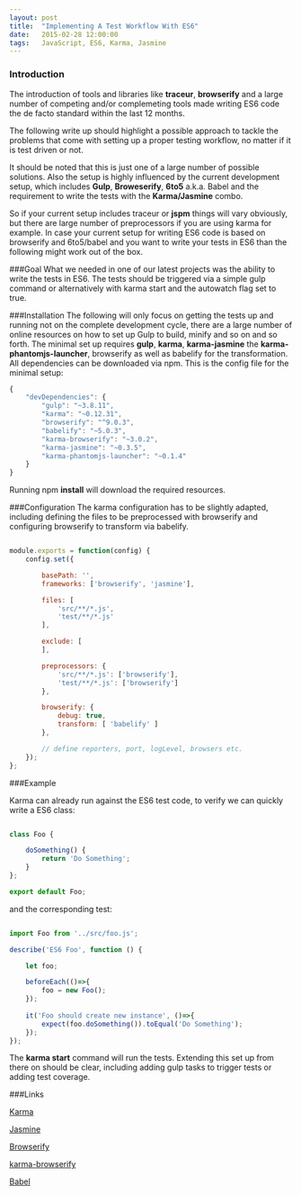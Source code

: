```yaml
---
layout: post
title:  "Implementing A Test Workflow With ES6"
date:   2015-02-28 12:00:00
tags:   JavaScript, ES6, Karma, Jasmine
---
```


### Introduction

The introduction of tools and libraries like **traceur**, **browserify** and a large number of competing and/or complemeting tools made writing ES6 code the de facto standard within the last 12 months.

The following write up should highlight a possible approach to tackle the problems that come with setting up a proper testing workflow, no matter if it is test driven or not.

It should be noted that this is just one of a large number of possible solutions. Also the setup is highly influenced by the current development setup, which includes **Gulp**, **Broweserify**, **6to5** a.k.a. Babel and the requirement to write the tests with the **Karma/Jasmine** combo.

So if your current setup includes traceur or **jspm** things will vary obviously, but there are large number of preprocessors if you are using karma for example. 
In case your current setup for writing ES6 code is based on browserify and 6to5/babel and you want to write your tests in ES6 than the following might work out of the box.

###Goal
What we needed in one of our latest projects was the ability to write the tests in ES6. The tests should be triggered via a simple gulp command or alternatively with karma start and the autowatch flag set to true.


###Installation
The following will only focus on getting the tests up and running not on the complete development cycle, there are a large number of online resources on how to set up Gulp to build, minify and so on and so forth.
    The minimal set up requires **gulp**, **karma**, **karma-jasmine** the **karma-phantomjs-launcher**, browserify as well as babelify for the transformation. All dependencies can be downloaded via npm.
    This is the config file for the minimal setup:

```javascript
{
    "devDependencies": {
        "gulp": "~3.8.11",
        "karma": "~0.12.31",
        "browserify": "^9.0.3",
        "babelify": "~5.0.3",
        "karma-browserify": "~3.0.2",
        "karma-jasmine": "~0.3.5",
        "karma-phantomjs-launcher": "~0.1.4"
    }
}
```

Running npm **install** will download the required resources.

###Configuration
The karma configuration has to be slightly adapted, including defining the files to be preprocessed with browserify and configuring browserify to transform via babelify.

```javascript

module.exports = function(config) {
    config.set({

        basePath: '',
        frameworks: ['browserify', 'jasmine'],

        files: [
            'src/**/*.js',
            'test/**/*.js'
        ],

        exclude: [
        ],

        preprocessors: {
            'src/**/*.js': ['browserify'],
            'test/**/*.js': ['browserify']
        },

        browserify: {
            debug: true,
            transform: [ 'babelify' ]
        },

        // define reporters, port, logLevel, browsers etc.
    });
};
```


###Example

Karma can already run against the ES6 test code, to verify we can quickly write a ES6 class:

```javascript

class Foo {

    doSomething() {
        return 'Do Something';
    }
};

export default Foo;
```

and the corresponding test:

```javascript

import Foo from '../src/foo.js';

describe('ES6 Foo', function () {

    let foo;

    beforeEach(()=>{
        foo = new Foo();
    });
    
    it('Foo should create new instance', ()=>{
        expect(foo.doSomething()).toEqual('Do Something');
    });
});
```

The **karma start** command will run the tests. 
Extending this set up from there on should be clear, including adding gulp tasks to trigger tests or adding test coverage.

###Links

[Karma](http://karma-runner.github.io/0.12/index.html)

[Jasmine](http://jasmine.github.io/)

[Browserify](http://browserify.org/)

[karma-browserify](https://github.com/Nikku/karma-browserify)

[Babel](http://babeljs.io/)

